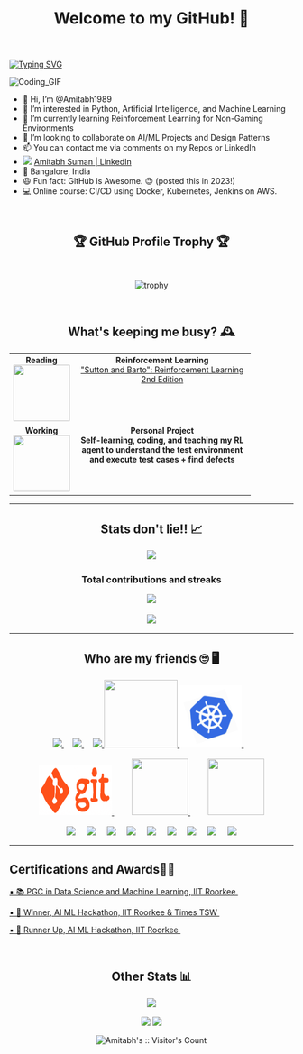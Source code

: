 <header>
  <h1>Welcome to my GitHub! 👋 </h1>
  <link rel="stylesheet" href="https://cdn.jsdelivr.net/gh/devicons/devicon@latest/devicon.min.css">
</header>

<p align="left">
<a href="https://github.com/amitabh1989">
    <img src="https://readme-typing-svg.demolab.com?font=Bahnschrift&size=20&color=blue&duration=1800&pause=100&multiline=true&width=700&height=105&lines=Ai-Nebula;Software+Developer+%7C+Dev+Ops;AI+%7C+Deep+Learning+%7C+Data+Structures+and+Algorithms;Software+Design+Principles" alt="Typing SVG" />
</a>
<br/>


<!--- 
<div id="header" align="center">
  <img src="https://media.giphy.com/media/M9gbBd9nbDrOTu1Mqx/giphy.gif" width="200"/>
</div> 
--->

![Coding_GIF](https://user-images.githubusercontent.com/12171805/210138791-c6855daa-0726-4f64-9737-6e1c37991b4d.gif)

- 👋 Hi, I’m @Amitabh1989
- 👀 I’m interested in Python, Artificial Intelligence, and Machine Learning
- 🌱 I’m currently learning Reinforcement Learning for Non-Gaming Environments
- 💞️ I’m looking to collaborate on AI/ML Projects and Design Patterns
- 📫 You can contact me via comments on my Repos or LinkedIn
- <img src="https://cdn.jsdelivr.net/gh/devicons/devicon/icons/linkedin/linkedin-original.svg" width="20"/> [Amitabh Suman | LinkedIn](https://www.linkedin.com/in/amitabh-suman-4647bb29/)
- 📌 Bangalore, India
- 😃 Fun fact: GitHub is Awesome. 😉 (posted this in 2023!)
- 💻 Online course: CI/CD using Docker, Kubernetes, Jenkins on AWS.

<br>

<div align="center">
  <p style="color: #0078D6"><h2>🏆 GitHub Profile Trophy 🏆</h2></p>
  <br>

  ![trophy](https://github-profile-trophy.vercel.app/?username=Amitabh1989&margin-w=15&margin-h=15&row=1&column=6)
</div>

<br>

<div align="center">
  <p style="color: #0078D6"><h2>What's keeping me busy? 🕰️</h2></p>
  <table width="400px" style="border: none;">
    <tbody>
      <tr valign="top">
        <td width="100px" align="center">
          <span><strong>Reading</strong></span><br>
          <img height="100px" src="https://user-images.githubusercontent.com/12171805/233247634-37b471f3-9899-48b9-bbb4-c3d103f7ef57.gif" width="100px"/>
        </td>
        <td width="300px" align="center">
          <span><strong>Reinforcement Learning</strong></span><br>
          <a href="https://web.stanford.edu/class/psych209/Readings/SuttonBartoIPRLBook2ndEd.pdf">"Sutton and Barto": Reinforcement Learning 2nd Edition</a>
        </td>
      </tr>
      <tr valign="top">
        <td width="100px" align="center">
          <span><strong>Working</strong></span><br>
          <img height="100px" src="https://user-images.githubusercontent.com/12171805/233241540-99dafe10-7ddb-4780-8627-5eed92286fbb.gif" width="100px"/>
        </td>
        <td width="300px" align="center">
          <span><strong>Personal Project</strong></span><br>
          <span><strong>Self-learning, coding, and teaching my RL agent to understand the test environment and execute test cases + find defects</strong></span><br>
        </td>
      </tr>
    </tbody>
  </table>
</div>

<hr>

<!-- 
<a href="https://github.com/amitabh1989">
    <img src="https://github-stats-alpha.vercel.app/api?username=amitabh1989&cc=22272e&tc=37BCF6&ic=fff&bc=ffff&show_icons=true">
</a>
-->

<div align="center">
  <p style="color: #0078D6"><h2>Stats don't lie!! 📈</h2></p>
  <img src="https://github-readme-stats.vercel.app/api?username=amitabh1989&show_icons=true"/>
</div>

<div align="center">
  <p style="color: #0078D6"><h3>Total contributions and streaks</h3></p>
  <img src="https://github-readme-streak-stats.herokuapp.com/?user=amitabh1989"/>
</div>

<br>

<div align="center">
  <img src="https://github-readme-stats.vercel.app/api/top-langs?username=amitabh1989"/>
</div>

<hr>

<div align="center">
  <p style="color: #0078D6"><h2>Who are my friends 🙄 🖥️</h2></p>

  <a href="https://python.org/" target="_blank" >
    <img src="https://media1.giphy.com/media/KAq5w47R9rmTuvWOWa/giphy.gif" height="90"/>
  </a> &nbsp; &nbsp; 

  <a href="https://www.docker.com/" target="_blank" >
    <img src="https://raw.githubusercontent.com/itsksaurabh/itsksaurabh/master/assets/docker.gif" height="100"/> 
  </a> &nbsp; &nbsp; 

  <a href="https://docs.gitlab.com/ee/ci/" target="_blank" >
    <img src="https://raw.githubusercontent.com/itsksaurabh/itsksaurabh/master/assets/cicd.gif" height="90"/>
  </a>

  <a href="https://docs.gitlab.com/ee/ci/" target="_blank" >
    <img src="https://miro.medium.com/v2/resize:fit:640/1*cWFpj7Fp3BgLRC-fz5KUpw.gif" height="120" width="130"/>
  </a>

  <a href="https://kubernetes.io/" target="_blank" >
    <img src="https://raw.githubusercontent.com/DiptoChakrabarty/DiptoChakrabarty/master/assets/kubernetes.gif" height="110" width="110"/>
  </a> &nbsp; &nbsp; 

  <br>

  <br>

  <a href="https://git-scm.com/" target="_blank" >
    <img src="https://raw.githubusercontent.com/DiptoChakrabarty/DiptoChakrabarty/master/assets/git.gif" height="90" width="130"/>
  </a> &nbsp; &nbsp; &nbsp; &nbsp; 

  <a href="https://github.com/Amitabh1989" target="_blank" >
    <img src="https://media.giphy.com/media/du3J3cXyzhj75IOgvA/giphy.gif" height="100" width="100"/>
  </a> &nbsp; &nbsp; &nbsp; &nbsp; 

  <a href="https://code.visualstudio.com/download" target="_blank" >
    <img src="https://res.cloudinary.com/practicaldev/image/fetch/s--eDUx93PJ--/c_limit%2Cf_auto%2Cfl_progressive%2Cq_66%2Cw_880/https://cdn.sanity.io/images/82qqyrei/production/d0eab98cd583f0b0db13afd90288b53ad5e14e59-828x815.gif" height="100" width="100"/>
  </a>

  <br>

  <br>
  <img src="https://cdn.jsdelivr.net/gh/devicons/devicon/icons/numpy/numpy-original.svg" width="80"/> &nbsp; &nbsp; 
  <img src="https://cdn.jsdelivr.net/gh/devicons/devicon/icons/pandas/pandas-original.svg" width="80"/> &nbsp; &nbsp; 
  <img src="https://cdn.jsdelivr.net/gh/devicons/devicon/icons/kaggle/kaggle-original.svg" width="80"/> &nbsp; &nbsp; 
  <img src="https://cdn.jsdelivr.net/gh/devicons/devicon/icons/jupyter/jupyter-original.svg" width="80"/> &nbsp; &nbsp; 
  <img src="https://cdn.jsdelivr.net/gh/devicons/devicon/icons/pycharm/pycharm-original.svg" width="80"/> &nbsp; &nbsp; 
  <img src="https://cdn.jsdelivr.net/gh/devicons/devicon/icons/anaconda/anaconda-original.svg" width="80"/> &nbsp; &nbsp; 
  <img src="https://cdn.jsdelivr.net/gh/devicons/devicon/icons/opencv/opencv-original.svg" width="80"/> &nbsp; &nbsp; 
  <img src="https://cdn.jsdelivr.net/gh/devicons/devicon/icons/linux/linux-original.svg" width="80"/> &nbsp; &nbsp; 
  <img src="https://cdn.jsdelivr.net/gh/devicons/devicon/icons/thealgorithms/thealgorithms-original.svg" width="80"/>
</div>

<hr>

<div align="left">
  <p style="color: #0078D6"><h2>Certifications and Awards👨‍🎓</h2></p>

  <a href="https://github.com/Amitabh1989/Amitabh1989/blob/main/My_IIT_Certificate.jpg" target="_blank"> ▪️ 📚 PGC in Data Science and Machine Learning, IIT Roorkee
  </a> &nbsp; &nbsp; 

  <a href="https://github.com/Amitabh1989/Amitabh1989/blob/main/Amitabh%20Suman%20Hackathon%20TSW.pdf" target="_blank"> ▪️ 🥇 Winner, AI ML Hackathon, IIT Roorkee & Times TSW
  </a> &nbsp; &nbsp; 

  <a href="https://github.com/Amitabh1989/Amitabh1989/blob/main/Amitabh%20Suman%20Hackathon%20TSW.pdf" target="_blank"> ▪️ 🥈 Runner Up, AI ML Hackathon, IIT Roorkee
  </a> &nbsp; &nbsp; 

  <br>

<div align="center">
<p style="color: #0078D6"><h2>Other Stats 📊 </h2></p>

![](http://github-profile-summary-cards.vercel.app/api/cards/profile-details?username=amitabh1989&) 

![](http://github-profile-summary-cards.vercel.app/api/cards/repos-per-language?username=amitabh1989) 
![](http://github-profile-summary-cards.vercel.app/api/cards/most-commit-language?username=amitabh1989)

  <p align="center"><img src="https://profile-counter.glitch.me/{Amitabh1989}/count.svg" alt="Amitabh's :: Visitor's Count" /></p>
</div>

<!---
Amitabh1989/Amitabh1989 is a ✨ special ✨ repository because its `README.md` (this file) appears on your GitHub profile.
You can click the Preview link to take a look at your changes.

![me](https://github.com/Amitabh1989/Readme_1/blob/main/Coding_GIF.gif)

https://github.com/Amitabh1989/Readme_1/blob/main/Coding_GIF.gif

--->
